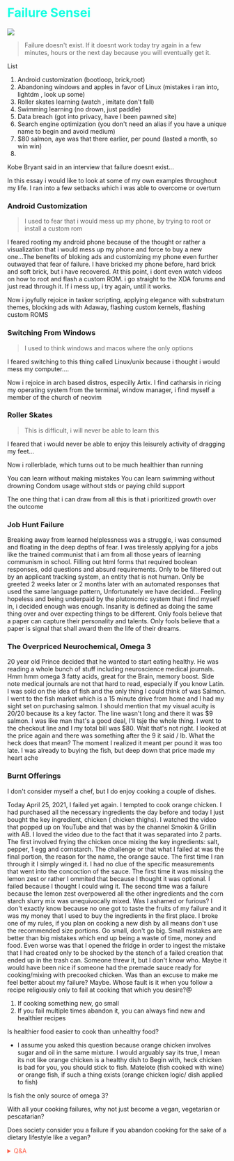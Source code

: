 # <span style='color:#17ffe2;'> Failure Sensei</span>

![](https://media3.giphy.com/media/xTiTnLbo0KIJ8hrNjG/giphy.gif?cid=82a1493bcedxjmt5mk1x30su1cq69lk9lg6g466923ht6zr9&rid=giphy.gif)

> Failure doesn't exist. If it doesnt work today try again in a few minutes, hours or the next day because you will eventually get it. 


List
1. Android customization (bootloop, brick,root)
2. Abandoning windows and apples in favor of Linux (mistakes i ran into, lightdm , look up some)
3. Roller skates learning (watch , imitate don't fall)
4. Swimming learning (no drown, just paddle)
5. Data breach (got into privacy, have I been pawned site)
6. Search engine optimization (you don't need an alias if you have a unique name to begin and avoid medium)
7. $80 salmon, aye was that there earlier, per pound (lasted a month, so win win)
8. 
Kobe Bryant said in an interview that failure doesnt exist...

In this essay i would like to look at some of my own examples throughout my life. I ran into a few setbacks which i was able to overcome or overturn

### Android Customization
> I used to fear that i would mess up my phone, by trying to root or install a custom rom

I feared rooting my android phone because of the thought or rather a visualization that i would mess up my phone and force to buy a new one...The benefits of bloking ads and customizing my phone even further outwayed that fear of failure. I have bricked my phone before, hard brick and soft brick, but i have recovered. At this point, i dont even watch videos on how to root and flash a custom ROM. i go straight to the XDA forums and just read through it. If i mess up, i try again, until it works.

Now i joyfully rejoice in tasker scripting, applying elegance with substratum themes, blocking ads with Adaway, flashing custom kernels, flashing custom ROMS

### Switching From Windows
> I used to think windows and macos where the only options

I feared switching to this thing called Linux/unix because i thought i would mess my computer....

Now i rejoice in arch based distros, especilly Artix. I find catharsis in ricing my operating system from the terminal, window manager, i find myself a member of the church of neovim

### Roller Skates
> This is difficult, i will never be able to learn this

I feared that i would never be able to enjoy this leisurely activity of dragging my feet...

Now i rollerblade, which turns out to be much healthier than running






You can learn without making mistakes <!-- Dad always talked about, but the advise came as a reflection of his own life. A young man infatuated by money thinking that receiving credit card junk mail was his calling, pampered by the status of having expensive cars when he was clearly unaware that wealth is a mindset, not a purchase. -->
You can learn swimming without drowning
Condom usage without stds or paying child support

The one thing that i can draw from all this is that i prioritized growth over the outcome


### Job Hunt Failure

Breaking away from learned helplessness was a struggle, i was consumed and floating in the deep depths of fear. I was tirelessly applying for a jobs like the trained communist that i am from all those years of learning communism in school. Filling out html forms that required boolean responses, odd questions and absurd requirements. Only to be filtered out by an applicant tracking system, an entity that is not human. Only be greeted 2 weeks later or 2 months later with an automated responses that used the same language pattern, Unfortunately we have decided... Feeling hopeless and being underpaid by the plutonomic system that i find myself in, i decided enough was enough. Insanity is defined as doing the same thing over and over expecting things to be different. Only fools believe that a paper can capture their personality and talents. Only fools believe that a paper is signal that shall award them the life of their dreams. 


### The Overpriced Neurochemical, Omega 3
20 year old Prince decided that he wanted to start eating healthy. He was reading a whole bunch of stuff including neuroscience medical journals. Hmm hmm omega 3 fatty acids, great for the Brain, memory boost. Side note medical journals are not that hard to read, especially if you know Latin. I was sold on the idea of fish and the only thing I could think of was Salmon. I went to the fish market which is a 15 minute drive from home and I had my sight set on purchasing salmon. I should mention that my visual acuity is 20/20 because its a key factor. The line wasn't long and there it was $9 salmon. I was like man that's a good deal, I'll tsje the whole thing. I went to the checkout line and I my total bill was $80. Wait that's not right. I looked at the price again and there was something after the 9 it said / lb. What the heck does that mean? The moment I realized it meant per pound it was too late. I was already to buying the fish, but deep down that price made my heart ache
<!-- Prince Kaizen Namwali -->


### Burnt Offerings

I don't consider myself a chef, but I do enjoy cooking a couple of dishes. 

Today April 25, 2021, I failed yet again. I tempted to cook orange chicken. I had purchased all the necessary ingredients the day before and today I just bought the key ingredient, chicken ( chicken thighs). I watched the video that popped up on YouTube and that was by the channel Smokin & Grillin with AB. I loved the video due to the fact that it was separated into 2 parts. The first involved frying the chicken once mixing the key ingredients: salt, pepper, 1 egg and cornstarch. The challenge or that what I failed at was the final portion, the reason for the name, the orange sauce. The first time I ran through it I simply winged it. I had no clue of the specific measurements that went into the concoction of the sauce. The first time it was missing the lemon zest or rather I ommited that because I thought it was optional. I failed because I thought I could wing it. The second time was a failure because the lemon zest overpowered all the other ingredients and the corn starch slurry mix was unequivocally mixed. Was I ashamed or furious? I don't exactly know  because no one got to taste the fruits of my failure and it was my money that I used to buy the ingredients in the first place. I broke one of my rules, if you plan on cooking a new dish by all means don't use the recommended size portions. Go small, don't go big. Small mistakes are better than big mistakes which end up being a waste of time, money and food. Even worse was that I opened the fridge in order to ingest the mistake that I had created only to be shocked by the stench of a failed creation that ended up in the trash can. Someone threw it, but I don't know who. Maybe it would have been nice if someone had the premade sauce ready for cooking/mixing with precooked chicken. Was than an excuse to make me feel better about my failure? Maybe. Whose fault is it when you follow a recipe religiously only to fail at cooking that which you desire?@

1. If cooking something new, go small
2. If you fail multiple times abandon it, you can always find new and healthier recipes

Is healthier food easier to cook than unhealthy food?
- I assume you asked this question because orange chicken involves sugar and oil in the same mixture. I would arguably say its true, I mean its not like orange chicken is a healthy dish to Begin with, heck chicken is bad for you, you should stick to fish. Matelote (fish cooked with wine) or orange fish, if such a thing exists (orange chicken logic/ dish applied to fish)

Is fish the only source of omega 3?

With all your cooking failures, why not just become a vegan, vegetarian or pescatarian?

Does society consider you a failure if you abandon cooking for the sake of a dietary lifestyle like a vegan?


<span style='color:#ff5d46;'>

<details markdown='1'><summary>Q&A</summary>


</details>

</span>
